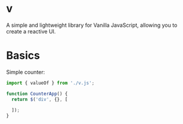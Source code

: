 # v
A simple and lightweight library for Vanilla JavaScript, allowing you to create a reactive UI.

# Basics

Simple counter:
```js
import { valueOf } from './v.js';

function CounterApp() {
  return $('div', {}, [
    
  ]);
}
```
